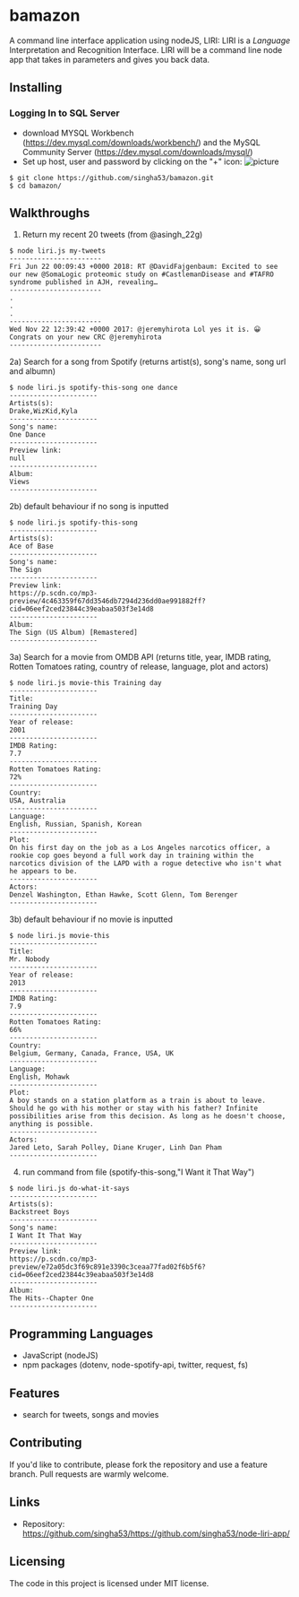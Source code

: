 # bamazon

A command line interface application using nodeJS, LIRI: LIRI is a _Language_ Interpretation and Recognition Interface. LIRI will be a command line node app that takes in parameters and gives you back data.

## Installing
### Logging In to SQL Server
- download MYSQL Workbench (https://dev.mysql.com/downloads/workbench/) and the MySQL Community Server (https://dev.mysql.com/downloads/mysql/)
- Set up host, user and password by clicking on the "+" icon:
![picture]("media/mysqlConnections.png")

```shell
$ git clone https://github.com/singha53/bamazon.git
$ cd bamazon/
```

## Walkthroughs

1) Return my recent 20 tweets (from @asingh_22g)

```shell
$ node liri.js my-tweets
-----------------------
Fri Jun 22 00:09:43 +0000 2018: RT @DavidFajgenbaum: Excited to see our new @SomaLogic proteomic study on #CastlemanDisease and #TAFRO syndrome published in AJH, revealing…
-----------------------
.
.
.
-----------------------
Wed Nov 22 12:39:42 +0000 2017: @jeremyhirota Lol yes it is. 😀 Congrats on your new CRC @jeremyhirota
-----------------------
```
2a) Search for a song from Spotify (returns artist(s), song's name, song url and albumn)

```shell
$ node liri.js spotify-this-song one dance
----------------------
Artists(s):
Drake,WizKid,Kyla
----------------------
Song's name:
One Dance
----------------------
Preview link:
null
----------------------
Album:
Views
----------------------
```
2b) default behaviour if no song is inputted

```shell
$ node liri.js spotify-this-song
----------------------
Artists(s):
Ace of Base
----------------------
Song's name:
The Sign
----------------------
Preview link:
https://p.scdn.co/mp3-preview/4c463359f67dd3546db7294d236dd0ae991882ff?cid=06eef2ced23844c39eabaa503f3e14d8
----------------------
Album:
The Sign (US Album) [Remastered]
----------------------
```
3a) Search for a movie from OMDB API (returns title, year, IMDB rating, Rotten Tomatoes rating, country of release, language, plot and actors)

```shell
$ node liri.js movie-this Training day
----------------------
Title:
Training Day
----------------------
Year of release:
2001
----------------------
IMDB Rating:
7.7
----------------------
Rotten Tomatoes Rating:
72%
----------------------
Country:
USA, Australia
----------------------
Language:
English, Russian, Spanish, Korean
----------------------
Plot:
On his first day on the job as a Los Angeles narcotics officer, a rookie cop goes beyond a full work day in training within the narcotics division of the LAPD with a rogue detective who isn't what he appears to be.
----------------------
Actors:
Denzel Washington, Ethan Hawke, Scott Glenn, Tom Berenger
----------------------
```

3b) default behaviour if no movie is inputted

```shell
$ node liri.js movie-this
----------------------
Title:
Mr. Nobody
----------------------
Year of release:
2013
----------------------
IMDB Rating:
7.9
----------------------
Rotten Tomatoes Rating:
66%
----------------------
Country:
Belgium, Germany, Canada, France, USA, UK
----------------------
Language:
English, Mohawk
----------------------
Plot:
A boy stands on a station platform as a train is about to leave. Should he go with his mother or stay with his father? Infinite possibilities arise from this decision. As long as he doesn't choose, anything is possible.
----------------------
Actors:
Jared Leto, Sarah Polley, Diane Kruger, Linh Dan Pham
----------------------
```

4) run command from file (spotify-this-song,"I Want it That Way")

```shell
$ node liri.js do-what-it-says
----------------------
Artists(s):
Backstreet Boys
----------------------
Song's name:
I Want It That Way
----------------------
Preview link:
https://p.scdn.co/mp3-preview/e72a05dc3f69c891e3390c3ceaa77fad02f6b5f6?cid=06eef2ced23844c39eabaa503f3e14d8
----------------------
Album:
The Hits--Chapter One
----------------------
```

## Programming Languages

- JavaScript (nodeJS) 
- npm packages (dotenv, node-spotify-api, twitter, request, fs)

## Features

- search for tweets, songs and movies

## Contributing

If you'd like to contribute, please fork the repository and use a feature
branch. Pull requests are warmly welcome.

## Links

- Repository: https://github.com/singha53/https://github.com/singha53/node-liri-app/

## Licensing

The code in this project is licensed under MIT license.

